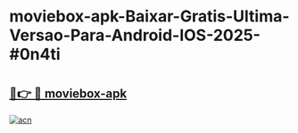 # moviebox-apk-Baixar-Gratis-Ultima-Versao-Para-Android-IOS-2025-#0n4ti

# <h2><a href="https://ainizakaria.my?title=moviebox-apk&ref=22M">🔗👉 🔴 moviebox-apk</a></h2>

[![acn](https://github.com/user-attachments/assets/0f9c940e-d8b0-45ae-aac7-cd30a18b3e1c)](https://ainizakaria.my?title=moviebox-apk&ref=22M)

